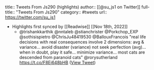 title:: Tweets From Js290 (highlights)
author:: [[@su_js1 on Twitter]]
full-title:: "Tweets From Js290"
category:: #tweets
url:: https://twitter.com/su_js1

- Highlights first synced by [[Readwise]] [[Nov 18th, 2022]]
	- @trishankkarthik @nntaleb @stianchrister @Porkchop_EXP @sothisispietro @ChrisJu48419530 @BallouxFrancois "real life decisions with real consequences involve 2 dimensions: avg & variance... avoid disaster (variance) not seek perfection (avg)... when in doubt, play it safe... minimize variance... most cats are descended from paranoid cats" @rorysutherland https://t.co/F8Ej648bHB ([View Tweet](https://twitter.com/search?q=%40trishankkarthik%20%40nntaleb%20%40stianchrister%20%40Porkchop_EXP%20%40sothisispietro%20%40ChrisJu48419530%20%40BallouxFrancois%20%22real%20life%20decisions%20with%20real%20consequences%20involve%202%20dimensions%3A%20avg%20%26%20variance...%20avoid%20disaster%20%28variance%29%20not%20seek%20perfection%20%28avg%29%20%28from%3A%40su_js1%29))